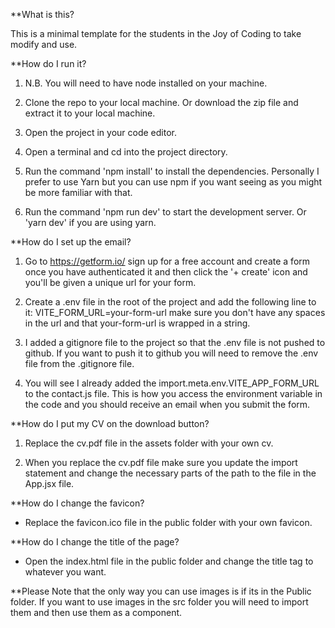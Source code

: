 **What is this?

This is a minimal template for the students in the Joy of Coding to take modify and use.

**How do I run it?

1) N.B. You will need to have node installed on your machine.

2) Clone the repo to your local machine. Or download the zip file and extract it to your local machine.
   
3) Open the project in your code editor.
   
4) Open a terminal and cd into the project directory.

5) Run the command 'npm install' to install the dependencies. Personally I prefer to use Yarn but you can use npm if you want seeing as you might be more familiar with that.
   
6) Run the command 'npm run dev' to start the development server. Or 'yarn dev' if you are using yarn.

**How do I set up the email?

1) Go to https://getform.io/ sign up for a free account and create a form once you have authenticated it and then click the '+ create' icon and you'll be given a unique url for your form.
   
2) Create a .env file in the root of the project and add the following line to it: VITE_FORM_URL=your-form-url make sure you don't have any spaces in the url and that your-form-url is wrapped in a string.
   
3) I added a gitignore file to the project so that the .env file is not pushed to github. If you want to push it to github you will need to remove the .env file from the .gitignore file.
   
4) You will see I already added the import.meta.env.VITE_APP_FORM_URL to the contact.js file. This is how you access the environment variable in the code and you should receive an email when you submit the form.

**How do I put my CV on the download button?

1) Replace the cv.pdf file in the assets folder with your own cv.
   
2) When you replace the cv.pdf file make sure you update the import statement and change the necessary parts of the path to the file in the App.jsx file.

**How do I change the favicon?

- Replace the favicon.ico file in the public folder with your own favicon.

**How do I change the title of the page?

- Open the index.html file in the public folder and change the title tag to whatever you want.

**Please Note that the only way you can use images is if its in the Public folder. If you want to use images in the src folder you will need to import them and then use them as a component.